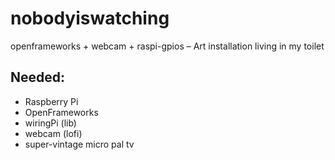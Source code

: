 # nobodyiswatching

openframeworks + webcam + raspi-gpios – Art installation living in my toilet

## Needed:
* Raspberry Pi
* OpenFrameworks
* wiringPi (lib)
* webcam (lofi)
* super-vintage micro pal tv